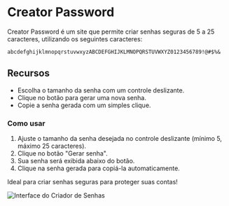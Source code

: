 # **Creator Password**

Creator Password é um site que permite criar senhas seguras de 5 a 25 caracteres, utilizando os seguintes caracteres:

```
abcdefghijklmnopqrstuvwxyzABCDEFGHIJKLMNOPQRSTUVWXYZ0123456789!@#$%&
```

## Recursos
- Escolha o tamanho da senha com um controle deslizante.
- Clique no botão para gerar uma nova senha.
- Copie a senha gerada com um simples clique.

### Como usar
1. Ajuste o tamanho da senha desejada no controle deslizante (mínimo 5, máximo 25 caracteres).
2. Clique no botão "Gerar senha".
3. Sua senha será exibida abaixo do botão.
4. Clique na senha gerada para copiá-la automaticamente.

Ideal para criar senhas seguras para proteger suas contas!

![Interface do Criador de Senhas](.assets/CreatorPassword.jpeg)

